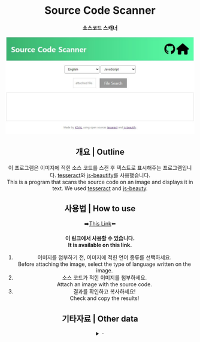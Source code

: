 <div align="center">

# Source Code Scanner
**소스코드 스캐너**<br>

<a href="https://kevalsil.com/source-code-scanner/" target="_blank">
  <img src="main.svg" width="auto" height="auto">
</a>

## 개요 | Outline

이 프로그램은 이미지에 적힌 소스 코드를 스캔 후 텍스트로 표시해주는 프로그램입니다. [tesseract](https://github.com/tesseract-ocr/tesseract)와 [js-beautify](https://github.com/beautifier/js-beautify)를 사용했습니다.<br>
This is a program that scans the source code on an image and displays it in text. We used [tesseract](https://github.com/tesseract-ocr/tesseract) and [js-beauty](https://github.com/beautifier/js-beautify).

## 사용법 | How to use

➡️[This Link](https://kevalsil.com/source-code-scanner/)⬅️

**이 링크에서 사용할 수 있습니다.**<br>
**It is available on this link.**

1. 이미지를 첨부하기 전, 이미지에 적힌 언어 종류를 선택하세요.<br>Before attaching the image, select the type of language written on the image.
2. 소스 코드가 적힌 이미지를 첨부하세요.<br>Attach an image with the source code.
3. 결과를 확인하고 복사하세요!<br>Check and copy the results!

## 기타자료 | Other data

<details close>
  <summary>-</summary>
  -
</details>

</div>
